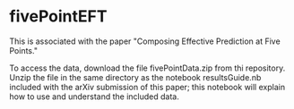 # fivePointEFT
This is associated with the paper "Composing Effective Prediction at Five Points." 

To access the data, download the file fivePointData.zip from thi repository. Unzip the file in the same directory as the notebook resultsGuide.nb included with the arXiv submission of this paper; this notebook will explain how to use and understand the included data. 
